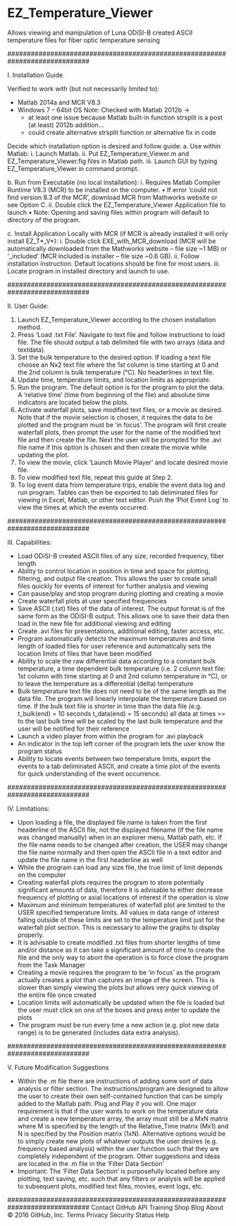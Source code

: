 # EZ_Temperature_Viewer
Allows viewing and manipulation of Luna ODiSI-B created ASCII temperature files for fiber optic temperature sensing 

#############################################################################

I. Installation Guide

Verified to work with (but not necessarily limited to): 
-	Matlab 2014a and MCR V8.3
-	Windows 7 – 64bit OS
Note: Checked with Matlab 2012b -> 
	- at least one issue because Matlab built-in function strsplit is a post (at least) 2012b addition...
	- could create alternative strsplit function or alternative fix in code
	
Decide which installation option is desired and follow guide:
a.	Use within Matlab:
	i.	Launch Matlab.
	ii.	Put EZ_Temperature_Viewer.m and EZ_Temperature_Viewer.fig files in Matlab path.
	iii.	Launch GUI by typing EZ_Temperature_Viewer in command prompt.

b.	Run from Executable (no local installation):
	i.	Requires Matlab Compiler Runtime V8.3 (MCR) to be installed on the computer.
		•	If error ‘could not find version 8.3 of the MCR’, download MCR from Mathworks website or see Option C.
	ii.	Double click the EZ_Temperature_Viewer Application file to launch
		•	Note: Opening and saving files within program will default to directory of the program.

c.	Install Application Locally with MCR (if MCR is already installed it will only install EZ_T*_V*):
	i.	Double click EXE_with_MCR_download (MCR will be automatically downloaded from the Mathworks website – file size ~1 MB) or ‘_included’ (MCR included is installer – file size ~0.6 GB). 
	ii.	Follow installation instruction. Default locations should be fine for most users.
	iii.	Locate program in installed directory and launch to use.

#############################################################################

II. User Guide:

1.	Launch EZ_Temperature_Viewer according to the chosen installation method.
2.	Press ‘Load .txt File’. Navigate to text file and follow instructions to load file. The file should output a tab delimited file with two arrays (data and textdata).
3.	Set the bulk temperature to the desired option. If loading a text file choose an Nx2 text file where the 1st column is time starting at 0 and the 2nd column is bulk temperature (°C). No headerlines in text file.
4.	Update time, temperature limits, and location limits as appropriate.
5.	Run the program. The default option is for the program to plot the data. A ‘relative time’ (time from beginning of the file) and absolute time indicators are located below the plots.
6.	Activate waterfall plots, save modified text files, or a movie as desired. Note that if the movie selection is chosen, it requires the data to be plotted and the program must be ‘in focus’. The program will first create waterfall plots, then prompt the user for the name of the modified text file and then create the file. Next the user will be prompted for the .avi file name if this option is chosen and then create the movie while updating the plot.
7.	To view the movie, click ‘Launch Movie Player’ and locate desired movie file.
8.	To view modified text file, repeat this guide at Step 2.
9.	To log event data from temperature trips, enable the event data log and run program. Tables can then be exported to tab deliminated files for viewing in Excel, Matlab, or other text editor. Push the ‘Plot Event Log’ to view the times at which the events occurred.

#############################################################################

III. Capabilities:

-	Load ODiSI-B created ASCII files of any size, recorded frequency, fiber length
-	Ability to control location in position in time and space for plotting, filtering, and output file creation. This allows the user to create small files quickly for events of interest for further analysis and viewing
-	Can pause/play and stop program during plotting and creating a movie
-	Create waterfall plots at user specified frequencies
-	Save ASCII (.txt) files of the data of interest. The output format is of the same form as the ODiSI-B output. This allows one to save their data then load in the new file for additional viewing and editing
-	Create .avi files for presentations, additional editing, faster access, etc.
-	Program automatically detects the maximum temperatures and time length of loaded files for user reference and automatically sets the location limits of files that have been modified
-	Ability to scale the raw differential data according to a constant bulk temperature, a time dependent bulk temperature (i.e. 2 column text file: 1st column with time starting at 0 and 2nd column temperature in °C), or to leave the temperature as a differential (delta) temperature
-	Bulk temperature text file does not need to be of the same length as the data file. The program will linearly interpolate the temperature based on time. If the bulk text file is shorter in time than the data file (e.g. t_bulk(end) = 10 seconds t_data(end) = 15 seconds) all data at times >= to the last bulk time will be scaled by the last bulk temperature and the user will be notified for their reference
-	Launch a video player from within the program for .avi playback
-	An indicator in the top left corner of the program lets the user know the program status
-	Ability to locate events between two temperature limits, export the events to a tab deliminated ASCII, and create a time plot of the events for quick understanding of the event occurrence.

#############################################################################

IV. Limitations:

-	Upon loading a file, the displayed file name is taken from the first headerline of the ASCII file, not the displayed filename (if the file name was changed manually) when in an explorer menu, Matlab path, etc. If the file name needs to be changed after creation, the USER may change the file name normally and then open the ASCII file in a text editor and update the file name in the first headerline as well
-	While the program can load any size file, the true limit of limit depends on the computer
-	Creating waterfall plots requires the program to store potentially significant amounts of data, therefore it is advisable to either decrease frequency of plotting or axial locations of interest if the operation is slow
-	Maximum and minimum temperatures of waterfall plot are limited to the USER specified temperature limits. All values in data range of interest falling outside of these limits are set to the temperature limit just for the waterfall plot section. This is necessary to allow the graphs to display properly.
-	It is advisable to create modified .txt files from shorter lengths of time and/or distance as it can take a significant amount of time to create the file and the only way to abort the operation is to force close the program from the Task Manager
-	Creating a movie requires the program to be ‘in focus’ as the program actually creates a plot than captures an image of the screen. This is slower than simply viewing the plots but allows very quick viewing of the entire file once created
-	Location limits will automatically be updated when the file is loaded but the user must click on one of the boxes and press enter to update the plots
-	The program must be run every time a new action (e.g. plot new data range) is to be generated (includes data extra analysis).

#############################################################################

V. Future Modification Suggestions

-	Within the .m file there are instructions of adding some sort of data analysis or filter section. The instructions/program are designed to allow the user to create their own self-contained function that can be simply added to the Matlab path. Plug and Play if you will. One major requirement is that if the user wants to work on the temperature data and create a new temperature array, the array must still be a MxN matrix where M is specified by the length of the Relative_Time matrix (Mx1) and N is specified by the Position matrix (1xN). Alternative options would be to simply create new plots of whatever outputs the user desires (e.g. frequency based analysis) within the user function such that they are completely independent of the program. Other suggestions and ideas are located in the .m file in the ‘Filter Data Section’
-	Important: The ‘Filter Data Section’ is purposefully located before any plotting, text saving, etc. such that any filters or analysis will be applied to subsequent plots, modified text files, movies, event logs, etc.

#############################################################################
Contact GitHub API Training Shop Blog About
© 2016 GitHub, Inc. Terms Privacy Security Status Help
